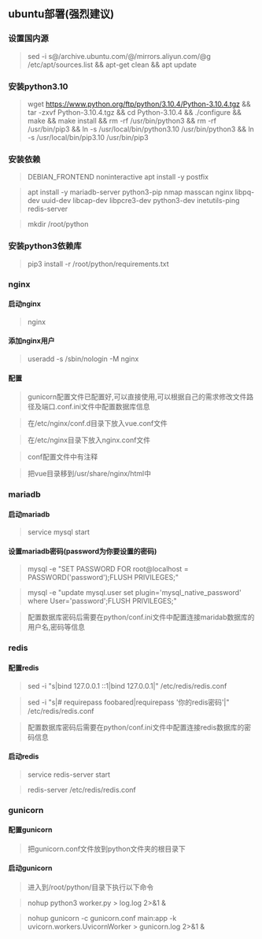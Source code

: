 ## ubuntu部署(强烈建议)

### 设置国内源

> sed -i s@/archive.ubuntu.com/@/mirrors.aliyun.com/@g /etc/apt/sources.list && apt-get clean && apt update

### 安装python3.10

> wget https://www.python.org/ftp/python/3.10.4/Python-3.10.4.tgz && tar -zxvf Python-3.10.4.tgz && cd Python-3.10.4 && ./configure && make && make install && rm -rf /usr/bin/python3 && rm -rf /usr/bin/pip3 && ln -s /usr/local/bin/python3.10 /usr/bin/python3 && ln -s /usr/local/bin/pip3.10 /usr/bin/pip3

### 安装依赖

> DEBIAN_FRONTEND noninteractive apt install -y postfix

> apt install -y mariadb-server python3-pip nmap masscan nginx libpq-dev uuid-dev libcap-dev libpcre3-dev python3-dev inetutils-ping redis-server

> mkdir /root/python

### 安装python3依赖库

> pip3 install -r /root/python/requirements.txt

### nginx

#### 启动nginx

> nginx

#### 添加nginx用户

> useradd -s /sbin/nologin -M nginx

#### 配置

> gunicorn配置文件已配置好,可以直接使用,可以根据自己的需求修改文件路径及端口.conf.ini文件中配置数据库信息

> 在/etc/nginx/conf.d目录下放入vue.conf文件

> 在/etc/nginx目录下放入nginx.conf文件

> conf配置文件中有注释

> 把vue目录移到/usr/share/nginx/html中

### mariadb

#### 启动mariadb

> service mysql start

#### 设置mariadb密码(password为你要设置的密码)

> mysql -e "SET PASSWORD FOR root@localhost = PASSWORD('password');FLUSH PRIVILEGES;"

> mysql -e "update mysql.user set plugin='mysql_native_password' where User='password';FLUSH PRIVILEGES;"

> 配置数据库密码后需要在python/conf.ini文件中配置连接maridab数据库的用户名,密码等信息

### redis

#### 配置redis

> sed -i "s|bind 127.0.0.1 ::1|bind 127.0.0.1|" /etc/redis/redis.conf

> sed -i "s|# requirepass foobared|requirepass '你的redis密码'|" /etc/redis/redis.conf

> 配置数据库密码后需要在python/conf.ini文件中配置连接redis数据库的密码信息

#### 启动redis

> service redis-server start

> redis-server /etc/redis/redis.conf

### gunicorn

#### 配置gunicorn

> 把gunicorn.conf文件放到python文件夹的根目录下

#### 启动gunicorn

> 进入到/root/python/目录下执行以下命令

> nohup python3 worker.py > log.log 2>&1 &

> nohup gunicorn -c gunicorn.conf main:app -k uvicorn.workers.UvicornWorker > gunicorn.log 2>&1 &